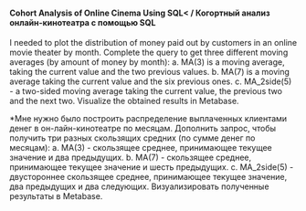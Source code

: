 #### Cohort Analysis of Online Cinema Using SQL< / Когортный анализ онлайн-кинотеатра с помощью SQL

I needed to plot the distribution of money paid out by customers in an online movie theater by month.
Complete the query to get three different moving averages (by amount of money by month): a. MA(3) is a moving average, taking the current value and the two previous values. b. MA(7) is a moving average taking the current value and the six previous ones. c. MA_2side(5) - a two-sided moving average taking the current value, the previous two and the next two.
Visualize the obtained results in Metabase.


*Мне нужно было построить распределение выплаченных клиентами денег в он-лайн-кинотеатре по месяцам.
Дополнить запрос, чтобы получить три разных скользящих средних (по сумме денег по месяцам): a. MA(3) - скользящее среднее, принимающее текущее значение и два предыдущих. b. MA(7) - скользящее среднее, принимающее текущее значение и шесть предыдущих. c. MA_2side(5) - двустороннее скользящее среднее, принимающее текущее значение, два предыдущих и два следующих.
Визуализировать полученные результаты в Metabase.
